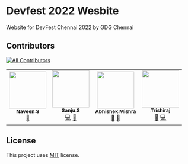 # Devfest 2022 Wesbite

Website for DevFest Chennai 2022 by GDG Chennai


## Contributors

<!-- ALL-CONTRIBUTORS-BADGE:START - Do not remove or modify this section -->
[![All Contributors](https://img.shields.io/badge/all_contributors-4-orange.svg?style=flat-square)](#contributors-)
<!-- ALL-CONTRIBUTORS-BADGE:END -->


<!-- ALL-CONTRIBUTORS-LIST:START - Do not remove or modify this section -->
<!-- prettier-ignore-start -->
<!-- markdownlint-disable -->
<table>
  <tbody>
    <tr>
      <td align="center"><a href="https://navs.page"><img src="https://avatars.githubusercontent.com/u/22239584?v=4?s=100" width="100px;" alt=""/><br /><sub><b>Naveen S</b></sub></a><br /><a href="#maintenance-navhits" title="Maintenance">🚧</a></td>
      <td align="center"><a href="https://www.thisux.in"><img src="https://avatars.githubusercontent.com/u/23400022?v=4?s=100" width="100px;" alt=""/><br /><sub><b>Sanju S</b></sub></a><br /><a href="https://github.com/gdgchennai/devfest2022-web/commits?author=Spikeysanju" title="Code">💻</a> <a href="#design-Spikeysanju" title="Design">🎨</a></td>
      <td align="center"><a href="http://abhishekmishra.dev"><img src="https://avatars.githubusercontent.com/u/38150419?v=4?s=100" width="100px;" alt=""/><br /><sub><b>Abhishek Mishra</b></sub></a><br /><a href="https://github.com/gdgchennai/devfest2022-web/pulls?q=is%3Apr+reviewed-by%3Aabhishekmishragithub" title="Reviewed Pull Requests">👀</a> <a href="#ideas-abhishekmishragithub" title="Ideas, Planning, & Feedback">🤔</a></td>
      <td align="center"><a href="https://trishiraj.me/"><img src="https://avatars.githubusercontent.com/u/10130963?v=4?s=100" width="100px;" alt=""/><br /><sub><b>Trishiraj</b></sub></a><br /><a href="#projectManagement-StarkDroid" title="Project Management">📆</a> <a href="https://github.com/gdgchennai/devfest2022-web/commits?author=Spikeysanju" title="Code">💻</a></td>
    </tr>
  </tbody>
</table>

<!-- markdownlint-restore -->
<!-- prettier-ignore-end -->

<!-- ALL-CONTRIBUTORS-LIST:END -->
<!-- prettier-ignore-start -->
<!-- markdownlint-disable -->

<!-- markdownlint-restore -->
<!-- prettier-ignore-end -->

<!-- ALL-CONTRIBUTORS-LIST:END -->

## License
This project uses [MIT](LICENSE.txt) license.
